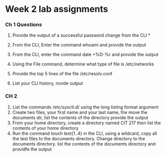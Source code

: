 [//]: # (Created by Chaz Davis on 2020-01-24)
# Week 2 lab assignments
### Ch 1 Questions
1. Provide the output of a successful password change from the CLI
    *  

1. From the CLI, Enter the command whoami and provide the output
1. From the CLI, enter the command date +%D-%r and provide the output
1. Using the File command, determine what type of file is /etc/networks
1. Provide the top 5 lines of the file /etc/resolv.conf
1. List your CLI history, rovide output


### CH 2
1. List the commands /etc/sysctl.d/ using the long listing format argument
1. Create two files, your first name and your last name, the move the documents dir, list the contents of the directory provide the output
1. From your home directory, create a directory named CIT 217 then list the contents of your home directory
1. Run the command touch test{1..4} in the CLI, using a wildcard, copy all the test files to the documents directory. Change directory to the documents directory. list the contents of the documents directory and providfe the output

